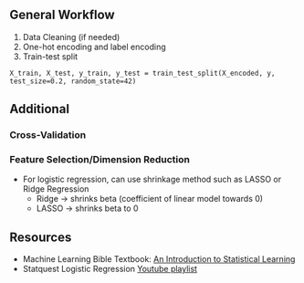 ## General Workflow
1. Data Cleaning (if needed)
2. One-hot encoding and label encoding 
3. Train-test split

```
X_train, X_test, y_train, y_test = train_test_split(X_encoded, y, test_size=0.2, random_state=42)
```



## Additional



### Cross-Validation
### Feature Selection/Dimension Reduction 

- For logistic regression, can use shrinkage method such as LASSO or Ridge Regression 
    - Ridge -> shrinks beta (coefficient of linear model towards 0) 
    - LASSO -> shrinks beta to 0 

## Resources
- Machine Learning Bible Textbook: [An Introduction to Statistical Learning](https://www.statlearning.com/)
- Statquest Logistic Regression [Youtube playlist](https://www.youtube.com/watch?v=yIYKR4sgzI8&list=PLblh5JKOoLUKxzEP5HA2d-Li7IJkHfXSe)
